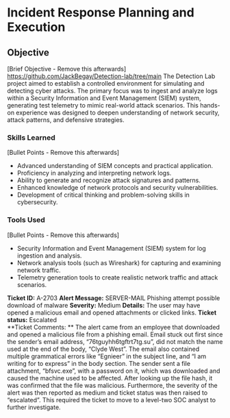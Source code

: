 # Incident Response Planning and Execution

## Objective
[Brief Objective - Remove this afterwards]
https://github.com/JackBegay/Detection-lab/tree/main
The Detection Lab project aimed to establish a controlled environment for simulating and detecting cyber attacks. The primary focus was to ingest and analyze logs within a Security Information and Event Management (SIEM) system, generating test telemetry to mimic real-world attack scenarios. This hands-on experience was designed to deepen understanding of network security, attack patterns, and defensive strategies.

### Skills Learned
[Bullet Points - Remove this afterwards]

- Advanced understanding of SIEM concepts and practical application.
- Proficiency in analyzing and interpreting network logs.
- Ability to generate and recognize attack signatures and patterns.
- Enhanced knowledge of network protocols and security vulnerabilities.
- Development of critical thinking and problem-solving skills in cybersecurity.

### Tools Used
[Bullet Points - Remove this afterwards]

- Security Information and Event Management (SIEM) system for log ingestion and analysis.
- Network analysis tools (such as Wireshark) for capturing and examining network traffic.
- Telemetry generation tools to create realistic network traffic and attack scenarios.

**Ticket ID:** A-2703
**Alert Message:** SERVER-MAIL Phishing attempt possible download of malware
**Severity:** Medium
**Details:** The user may have opened a malicious email and opened attachments or clicked links.
**Ticket status:** Escalated
<br>
**Ticket Comments: **
The alert came from an employee that downloaded and opened a malicious file from a phishing email. Email stuck out first since the sender’s email address, “76tguyhh6tgftrt7tg.su”, did not match the name used at the end of the body, “Clyde West”. The email also contained multiple grammatical errors like “Egnieer” in the subject line, and  “I am writing for to express” in the body section. The sender sent a file attachment, “bfsvc.exe”, with a password on it, which was downloaded and caused the machine used to be affected. After looking up the file hash, it was confirmed that the file was malicious. Furthermore, the severity of the alert was then reported as medium and ticket status was then raised to “escalated”. This required the ticket to move to a level-two SOC analyst to further investigate. 


